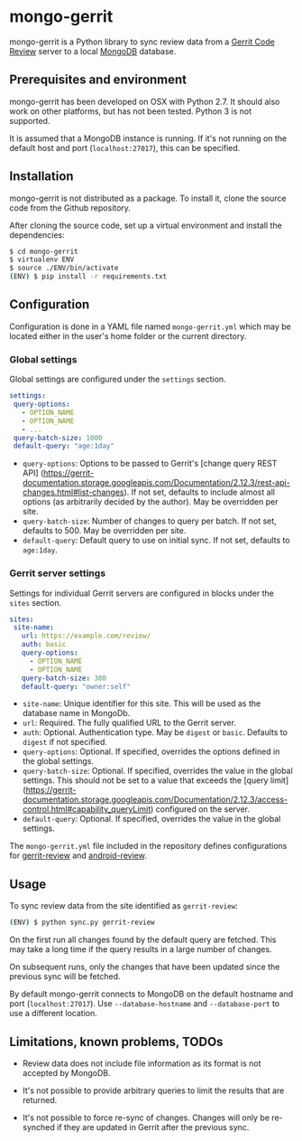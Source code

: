 # mongo-gerrit

mongo-gerrit is a Python library to sync review data from a
[Gerrit Code Review](https://www.gerritcodereview.com/) server to a local
[MongoDB](https://www.mongodb.com/) database.

## Prerequisites and environment

mongo-gerrit has been developed on OSX with Python 2.7. It should also work
on other platforms, but has not been tested. Python 3 is not supported.

It is assumed that a MongoDB instance is running. If it's not running on the
default host and port (`localhost:27017`), this can be specified.

## Installation

mongo-gerrit is not distributed as a package. To install it, clone the source
code from the Github repository.

After cloning the source code, set up a virtual environment and install the
dependencies:

```bash
$ cd mongo-gerrit
$ virtualenv ENV
$ source ./ENV/bin/activate
(ENV) $ pip install -r requirements.txt
```

## Configuration

Configuration is done in a YAML file named `mongo-gerrit.yml` which may be
located either in the user's home folder or the current directory.

### Global settings

Global settings are configured under the `settings` section.

```yaml
settings:
 query-options:
   - OPTION_NAME
   - OPTION_NAME
   - ...
 query-batch-size: 1000
 default-query: "age:1day"
```

- `query-options`: Options to be passed to Gerrit's [change query REST API]
(https://gerrit-documentation.storage.googleapis.com/Documentation/2.12.3/rest-api-changes.html#list-changes).
If not set, defaults to include almost all options (as arbitrarily decided by
the author). May be overridden per site.
- `query-batch-size`: Number of changes to query per batch. If not set, defaults
to 500. May be overridden per site.
- `default-query`: Default query to use on initial sync. If not set, defaults
to `age:1day`.

### Gerrit server settings

Settings for individual Gerrit servers are configured in blocks under the
`sites` section.

```yaml
sites:
 site-name:
   url: https://example.com/review/
   auth: basic
   query-options:
     - OPTION_NAME
     - OPTION_NAME
   query-batch-size: 300
   default-query: "owner:self"
```

- `site-name`: Unique identifier for this site. This will be used as the
database name in MongoDb.
- `url`: Required. The fully qualified URL to the Gerrit server.
- `auth`: Optional. Authentication type. May be `digest` or `basic`. Defaults to
`digest` if not specified.
- `query-options`: Optional. If specified, overrides the options defined in
the global settings.
- `query-batch-size`: Optional. If specified, overrides the value in the
global settings. This should not be set to a value that exceeds the [query limit]
(https://gerrit-documentation.storage.googleapis.com/Documentation/2.12.3/access-control.html#capability_queryLimit)
configured on the server.
- `default-query`: Optional. If specified, overrides the value in the global
settings.

The `mongo-gerrit.yml` file included in the repository defines configurations
for [gerrit-review](https://gerrit-review.googlesource.com) and
[android-review](https://android-review.googlesource.com).

## Usage

To sync review data from the site identified as `gerrit-review`:

```bash
(ENV) $ python sync.py gerrit-review
```

On the first run all changes found by the default query are fetched. This may take
a long time if the query results in a large number of changes.

On subsequent runs, only the changes that have been updated since the previous
sync will be fetched.

By default mongo-gerrit connects to MongoDB on the default hostname and
port (`localhost:27017`). Use `--database-hostname` and `--database-port` to
use a different location.

## Limitations, known problems, TODOs

- Review data does not include file information as its format is not
accepted by MongoDB.

- It's not possible to provide arbitrary queries to limit the results that
are returned.

- It's not possible to force re-sync of changes. Changes will only be
re-synched if they are updated in Gerrit after the previous sync.
